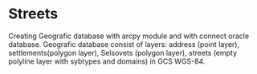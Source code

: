 # Streets
Creating Geografic database with arcpy module and with connect oracle database. Geografic database consist of layers: address (point layer), settlements(polygon layer), Selsovets (polygon layer), streets (empty polyline layer with sybtypes and domains) in GCS WGS-84.
